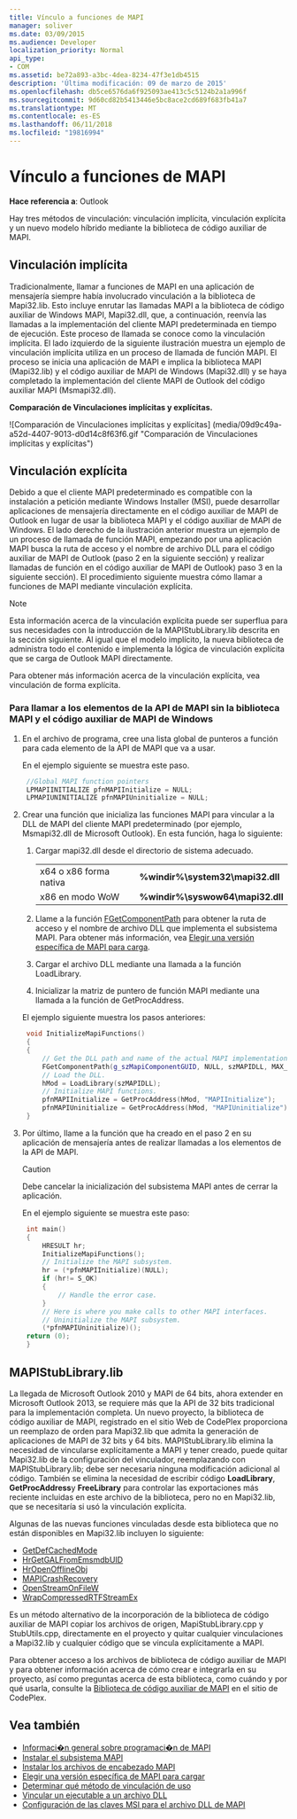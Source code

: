 ```yaml
---
title: Vínculo a funciones de MAPI
manager: soliver
ms.date: 03/09/2015
ms.audience: Developer
localization_priority: Normal
api_type:
- COM
ms.assetid: be72a893-a3bc-4dea-8234-47f3e1db4515
description: 'Última modificación: 09 de marzo de 2015'
ms.openlocfilehash: db5ce6576da6f925093ae413c5c5124b2a1a996f
ms.sourcegitcommit: 9d60cd82b5413446e5bc8ace2cd689f683fb41a7
ms.translationtype: MT
ms.contentlocale: es-ES
ms.lasthandoff: 06/11/2018
ms.locfileid: "19816994"
---
```

# <a name="link-to-mapi-functions"></a>Vínculo a funciones de MAPI

**Hace referencia a**: Outlook 
  
Hay tres métodos de vinculación: vinculación implícita, vinculación explícita y un nuevo modelo híbrido mediante la biblioteca de código auxiliar de MAPI.
  
## <a name="implicit-linking"></a>Vinculación implícita

Tradicionalmente, llamar a funciones de MAPI en una aplicación de mensajería siempre había involucrado vinculación a la biblioteca de Mapi32.lib. Esto incluye enrutar las llamadas MAPI a la biblioteca de código auxiliar de Windows MAPI, Mapi32.dll, que, a continuación, reenvía las llamadas a la implementación del cliente MAPI predeterminada en tiempo de ejecución. Este proceso de llamada se conoce como la vinculación implícita. El lado izquierdo de la siguiente ilustración muestra un ejemplo de vinculación implícita utiliza en un proceso de llamada de función MAPI. El proceso se inicia una aplicación de MAPI e implica la biblioteca MAPI (Mapi32.lib) y el código auxiliar de MAPI de Windows (Mapi32.dll) y se haya completado la implementación del cliente MAPI de Outlook del código auxiliar MAPI (Msmapi32.dll).
  
**Comparación de Vinculaciones implícitas y explícitas.**

![Comparación de Vinculaciones implícitas y explícitas] (media/09d9c49a-a52d-4407-9013-d0d14c8f63f6.gif "Comparación de Vinculaciones implícitas y explícitas")
  
## <a name="explicit-linking"></a>Vinculación explícita

Debido a que el cliente MAPI predeterminado es compatible con la instalación a petición mediante Windows Installer (MSI), puede desarrollar aplicaciones de mensajería directamente en el código auxiliar de MAPI de Outlook en lugar de usar la biblioteca MAPI y el código auxiliar de MAPI de Windows. El lado derecho de la ilustración anterior muestra un ejemplo de un proceso de llamada de función MAPI, empezando por una aplicación MAPI busca la ruta de acceso y el nombre de archivo DLL para el código auxiliar de MAPI de Outlook (paso 2 en la siguiente sección) y realizar llamadas de función en el código auxiliar de MAPI de Outlook) paso 3 en la siguiente sección). El procedimiento siguiente muestra cómo llamar a funciones de MAPI mediante vinculación explícita. 
  
> [!NOTE]
> Esta información acerca de la vinculación explícita puede ser superflua para sus necesidades con la introducción de la MAPIStubLibrary.lib descrita en la sección siguiente. Al igual que el modelo implícito, la nueva biblioteca de administra todo el contenido e implementa la lógica de vinculación explícita que se carga de Outlook MAPI directamente. 
  
Para obtener más información acerca de la vinculación explícita, vea vinculación de forma explícita.
  
### <a name="to-call-mapi-api-elements-without-the-mapi-library-and-the-windows-mapi-stub"></a>Para llamar a los elementos de la API de MAPI sin la biblioteca MAPI y el código auxiliar de MAPI de Windows

1. En el archivo de programa, cree una lista global de punteros a función para cada elemento de la API de MAPI que va a usar. 
    
   En el ejemplo siguiente se muestra este paso.
    
   ```cpp
    //Global MAPI function pointers
    LPMAPIINITIALIZE pfnMAPIInitialize = NULL;
    LPMAPIUNINITIALIZE pfnMAPIUninitialize = NULL;
   ```

2. Crear una función que inicializa las funciones MAPI para vincular a la DLL de MAPI del cliente MAPI predeterminado (por ejemplo, Msmapi32.dll de Microsoft Outlook). En esta función, haga lo siguiente: 
    
    1. Cargar mapi32.dll desde el directorio de sistema adecuado. 
        
       |||
       |:-----|:-----|
       |x64 o x86 forma nativa  <br/> |**%windir%\system32\mapi32.dll** <br/> |
       |x86 en modo WoW  <br/> |**%windir%\syswow64\mapi32.dll** <br/> |
    
    2. Llame a la función [FGetComponentPath](fgetcomponentpath.md) para obtener la ruta de acceso y el nombre de archivo DLL que implementa el subsistema MAPI. Para obtener más información, vea [Elegir una versión específica de MAPI para carga](how-to-choose-a-specific-version-of-mapi-to-load.md).
        
    3. Cargar el archivo DLL mediante una llamada a la función LoadLibrary. 
        
    4. Inicializar la matriz de puntero de función MAPI mediante una llamada a la función de GetProcAddress. 
        
    El ejemplo siguiente muestra los pasos anteriores:
        
   ```cpp
    void InitializeMapiFunctions()
    {
    {
        // Get the DLL path and name of the actual MAPI implementation.
        FGetComponentPath(g_szMapiComponentGUID, NULL, szMAPIDLL, MAX_PATH);
        // Load the DLL.
        hMod = LoadLibrary(szMAPIDLL);
        // Initialize MAPI functions.
        pfnMAPIInitialize = GetProcAddress(hMod, "MAPIInitialize");
        pfnMAPIUninitialize = GetProcAddress(hMod, "MAPIUninitialize");
    }
   ```

3. Por último, llame a la función que ha creado en el paso 2 en su aplicación de mensajería antes de realizar llamadas a los elementos de la API de MAPI. 
    
   > [!CAUTION]
   > Debe cancelar la inicialización del subsistema MAPI antes de cerrar la aplicación. 
  
   En el ejemplo siguiente se muestra este paso: 
    
   ```cpp
    int main()
    {
        HRESULT hr;
        InitializeMapiFunctions();
        // Initialize the MAPI subsystem.
        hr = (*pfnMAPIInitialize)(NULL);
        if (hr!= S_OK)
        {
            // Handle the error case.
        }
        // Here is where you make calls to other MAPI interfaces.
        // Uninitialize the MAPI subsystem.
        (*pfnMAPIUninitialize)();
    return (0);
    }
   ```

## <a name="mapistublibrarylib"></a>MAPIStubLibrary.lib

La llegada de Microsoft Outlook 2010 y MAPI de 64 bits, ahora extender en Microsoft Outlook 2013, se requiere más que la API de 32 bits tradicional para la implementación completa. Un nuevo proyecto, la biblioteca de código auxiliar de MAPI, registrado en el sitio Web de CodePlex proporciona un reemplazo de orden para Mapi32.lib que admita la generación de aplicaciones de MAPI de 32 bits y 64 bits. MAPIStubLibrary.lib elimina la necesidad de vincularse explícitamente a MAPI y tener creado, puede quitar Mapi32.lib de la configuración del vinculador, reemplazando con MAPIStubLibrary.lib; debe ser necesaria ninguna modificación adicional al código. También se elimina la necesidad de escribir código **LoadLibrary**, **GetProcAddress**y **FreeLibrary** para controlar las exportaciones más reciente incluidas en este archivo de la biblioteca, pero no en Mapi32.lib, que se necesitaría si usó la vinculación explícita. 
  
Algunas de las nuevas funciones vinculadas desde esta biblioteca que no están disponibles en Mapi32.lib incluyen lo siguiente:
  
- [GetDefCachedMode](getdefcachedmode.md)    
- [HrGetGALFromEmsmdbUID](hrgetgalfromemsmdbuid.md)   
- [HrOpenOfflineObj](hropenofflineobj.md)    
- [MAPICrashRecovery](mapicrashrecovery.md)   
- [OpenStreamOnFileW](openstreamonfilew.md)    
- [WrapCompressedRTFStreamEx](wrapcompressedrtfstreamex.md)
    
Es un método alternativo de la incorporación de la biblioteca de código auxiliar de MAPI copiar los archivos de origen, MapiStubLibrary.cpp y StubUtils.cpp, directamente en el proyecto y quitar cualquier vinculaciones a Mapi32.lib y cualquier código que se vincula explícitamente a MAPI.
  
Para obtener acceso a los archivos de biblioteca de código auxiliar de MAPI y para obtener información acerca de cómo crear e integrarla en su proyecto, así como preguntas acerca de esta biblioteca, como cuándo y por qué usarla, consulte la [Biblioteca de código auxiliar de MAPI](http://mapistublibrary.codeplex.com/documentation) en el sitio de CodePlex. 
  
## <a name="see-also"></a>Vea también

- [Informaci�n general sobre programaci�n de MAPI](mapi-programming-overview.md)
- [Instalar el subsistema MAPI](installing-the-mapi-subsystem.md)
- [Instalar los archivos de encabezado MAPI](how-to-install-mapi-header-files.md)
- [Elegir una versión específica de MAPI para cargar](how-to-choose-a-specific-version-of-mapi-to-load.md)
- [Determinar qué método de vinculación de uso](http://msdn.microsoft.com/en-us/library/253b8k2c.aspx)
- [Vincular un ejecutable a un archivo DLL](http://msdn.microsoft.com/en-us/library/9yd93633.aspx)
- [Configuración de las claves MSI para el archivo DLL de MAPI](http://msdn.microsoft.com/en-us/library/ee909494%28v=VS.85%29.aspx)

